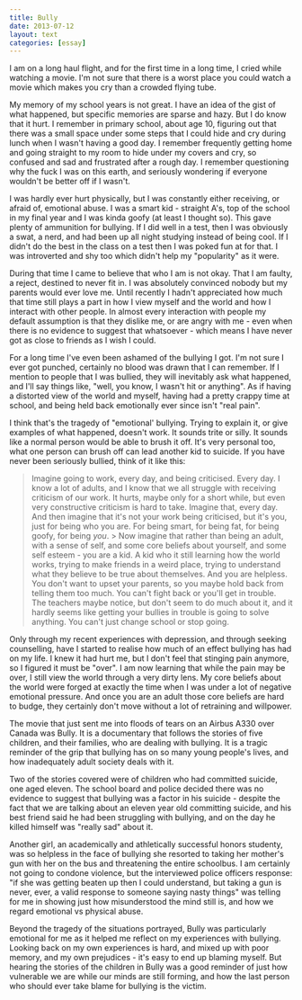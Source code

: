 ```yaml
---
title: Bully
date: 2013-07-12
layout: text
categories: [essay]
---
```


I am on a long haul flight, and for the first time in a long time, I cried while watching a movie. I'm not sure that there is a worst place you could watch a movie which makes you cry than a crowded flying tube.

My memory of my school years is not great. I have an idea of the gist of what happened, but specific memories are sparse and hazy. But I do know that it hurt. I remember in primary school, about age 10, figuring out that there was a small space under some steps that I could hide and cry during lunch when I wasn't having a good day. I remember frequently getting home and going straight to my room to hide under my covers and cry, so confused and sad and frustrated after a rough day. I remember questioning why the fuck I was on this earth, and seriously wondering if everyone wouldn't be better off if I wasn't.

I was hardly ever hurt physically, but I was constantly either receiving, or afraid of, emotional abuse. I was a smart kid - straight A's, top of the school in my final year and I was kinda goofy (at least I thought so). This gave plenty of ammunition for bullying. If I did well in a test, then I was obviously a swat, a nerd, and had been up all night studying instead of being cool. If I didn't do the best in the class on a test then I was poked fun at for that. I was introverted and shy too which didn't help my "popularity" as it were.

During that time I came to believe that who I am is not okay. That I am faulty, a reject, destined to never fit in. I was absolutely convinced nobody but my parents would ever love me. Until recently I hadn't appreciated how much that time still plays a part in how I view myself and the world and how I interact with other people. In almost every interaction with people my default assumption is that they dislike me, or are angry with me - even when there is no evidence to suggest that whatsoever - which means I have never got as close to friends as I wish I could. 

For a long time I've even been ashamed of the bullying I got. I'm not sure I ever got punched, certainly no blood was drawn that I can remember. If I mention to people that I was bullied, they will inevitably ask what happened, and I'll say things like, "well, you know, I wasn't hit or anything". As if having a distorted view of the world and myself, having had a pretty crappy time at school, and being held back emotionally ever since isn't "real pain".

I think that's the tragedy of "emotional' bullying. Trying to explain it, or give examples of what happened, doesn't work. It sounds trite or silly. It sounds like a normal person would be able to brush it off. It's very personal too, what one person can brush off can lead another kid to suicide. If you have never been seriously bullied, think of it like this: 

> Imagine going to work, every day, and being criticised. Every day. I know a lot of adults, and I know that we all struggle with receiving criticism of our work. It hurts, maybe only for a short while, but even very constructive criticism is hard to take.
> Imagine that, every day. And then imagine that it's not your work being criticised, but it's you, just for being who you are. For being smart, for being fat, for being goofy, for being _you_. > Now imagine that rather than being an adult, with a sense of self, and some core beliefs about yourself, and some self esteem - you are a kid. A kid who it still learning how the world works, trying to make friends in a weird place, trying to understand what they believe to be true about themselves.
> And you are helpless. You don't want to upset your parents, so you maybe hold back from telling them too much. You can't fight back or you'll get in trouble. The teachers maybe notice, but don't seem to do much about it, and it hardly seems like getting your bullies in trouble is going to solve anything. You can't just change school or stop going.

Only through my recent experiences with depression, and through seeking counselling, have I started to realise how much of an effect bullying has had on my life. I knew it had hurt me, but I don't feel that stinging pain anymore, so I figured it must be "over". I am now learning that while the pain may be over, I still view the world through a very dirty lens. My core beliefs about the world were forged at exactly the time when I was under a lot of negative emotional pressure. And once you are an adult those core beliefs are hard to budge, they certainly don't move without a lot of retraining and willpower.

The movie that just sent me into floods of tears on an Airbus A330 over Canada was Bully. It is a documentary that follows the stories of five children, and their families, who are dealing with bullying. It is a tragic reminder of the grip that bullying has on so many young people's lives, and how inadequately adult society deals with it.

Two of the stories covered were of children who had committed suicide, one aged eleven. The school board and police decided there was no evidence to suggest that bullying was a factor in his suicide - despite the fact that we are talking about an eleven year old committing suicide, and his best friend said he had been struggling with bullying, and on the day he killed himself was "really sad" about it.

Another girl, an academically and athletically successful honors studenty, was so helpless in the face of bullying she resorted to taking her mother's gun with her on the bus and threatening the entire schoolbus. I am certainly not going to condone violence, but the interviewed police officers response: "if she was getting beaten up then I could understand, but taking a gun is never, ever, a valid response to someone saying nasty things" was telling for me in showing just how misunderstood the mind still is, and how we regard emotional vs physical abuse.

Beyond the tragedy of the situations portrayed, Bully was particularly emotional for me as it helped me reflect on my experiences with bullying. Looking back on my own experiences is hard, and mixed up with poor memory, and my own prejudices - it's easy to end up blaming myself. But hearing the stories of the children in Bully was a good reminder of just how vulnerable we are while our minds are still forming, and how the last person who should ever take blame for bullying is the victim.
